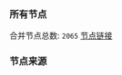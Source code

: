 ### 所有节点
合并节点总数: `2065`
[节点链接](https://raw.githubusercontent.com/rzhy1/11/master/sub/sub_merge_base64.txt)

### 节点来源